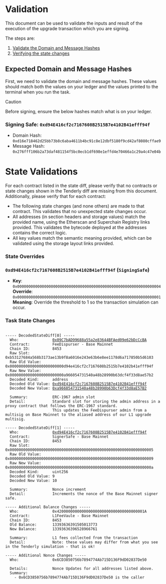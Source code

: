# Validation

This document can be used to validate the inputs and result of the execution of the upgrade transaction which you are
signing.

The steps are:

1. [Validate the Domain and Message Hashes](#expected-domain-and-message-hashes)
2. [Verifying the state changes](#state-changes)

## Expected Domain and Message Hashes

First, we need to validate the domain and message hashes. These values should match both the values on your ledger and
the values printed to the terminal when you run the task.

> [!CAUTION]
>
> Before signing, ensure the below hashes match what is on your ledger.
>
> ### Signing Safe: `0xd94E416cf2c7167608B2515B7e4102B41efff94f`
>
> - Domain Hash: `0xd16e718462d25bb73b8c6aba4611b4bc91c8e12dbf5180f9cd42af8080cffae9`
> - Message Hash: `0x276fff106b2a73daf481154f5bc0ecb1df698e1effd4e70466a1c29a4c47e04b`

# State Validations

For each contract listed in the state diff, please verify that no contracts or state changes shown in the Tenderly diff are missing from this document. Additionally, please verify that for each contract:

- The following state changes (and none others) are made to that contract. This validates that no unexpected state
  changes occur.
- All addresses (in section headers and storage values) match the provided name, using the Etherscan and Superchain
  Registry links provided. This validates the bytecode deployed at the addresses contains the correct logic.
- All key values match the semantic meaning provided, which can be validated using the storage layout links provided.

### State Overrides

### `0xd94E416cf2c7167608B2515B7e4102B41efff94f` (`SigningSafe`)

- **Key**: `0x0000000000000000000000000000000000000000000000000000000000000004` <br/>
  **Override**: `0x0000000000000000000000000000000000000000000000000000000000000001` <br/>
  **Meaning**: Override the threshold to 1 so the transaction simulation can occur.

### Task State Changes

<pre>
<code>
----- DecodedStateDiff[0] -----
  Who:               <a href="https://basescan.org/address/0x09C7bAD99688a55a2e83644BFAed09e62bDcCcBA">0x09C7bAD99688a55a2e83644BFAed09e62bDcCcBA</a>
  Contract:          FeeDispurser - Base Mainnet
  Chain ID:          8453
  Raw Slot:          0xb53127684a568b3173ae13b9f8a6016e243e63b6e8ee1178d6a717850b5d6103
  Raw Old Value:     0x000000000000000000000000d94e416cf2c7167608b2515b7e4102b41efff94f
  Raw New Value:     0x000000000000000000000000a966054731540a48b28990b63dcf4f33d8ae57b2
  Decoded Kind:      address
  Decoded Old Value: <a href="https://basescan.org/address/0xd94e416cf2c7167608b2515b7e4102b41efff94f">0xd94E416cf2c7167608B2515B7e4102B41efff94f</a>
  Decoded New Value: <a href="https://basescan.org/address/0xa966054731540a48b28990b63dcf4f33d8ae57b2">0xa966054731540a48b28990b63Dcf4f33d8aE57B2</a>

  Summary:           ERC-1967 admin slot
  Detail:            Standard slot for storing the admin address in a proxy contract that follows the ERC-1967 standard.
                     This updates the FeeDispurser admin from a multisig on Base Mainnet to the aliased address of our L1 upgrade multisig.

----- DecodedStateDiff[1] -----
  Who:               <a href="https://basescan.org/address/0xd94E416cf2c7167608B2515B7e4102B41efff94f">0xd94E416cf2c7167608B2515B7e4102B41efff94f<a>
  Contract:          SignerSafe - Base Mainnet
  Chain ID:          8453
  Raw Slot:          0x0000000000000000000000000000000000000000000000000000000000000005
  Raw Old Value:     0x0000000000000000000000000000000000000000000000000000000000000009
  Raw New Value:     0x000000000000000000000000000000000000000000000000000000000000000a
  Decoded Kind:      uint256
  Decoded Old Value: 9
  Decoded New Value: 10

  Summary:           Nonce increment
  Detail:            Increments the nonce of the Base Mainnet signer safe.

----- Additional Balance Changes -----
  Who:               0x420000000000000000000000000000000000001A
  Contract:          L1FeeVaule - Base Mainnet
  Chain ID:          8453
  Old Balance:       13393636391505013773
  New Balance:       13393636396528966761

  Summary:           L1 fees collected from the transaction
  Detail:            Note: these values may differ from what you see in the Tenderly simulation - that is ok!

----- Additional Nonce Changes -----
  Who:               0x6CD3850756b7894774Ab715D136F9dD02837De50

  Details:           Nonce Updates for all addresses listed above.
  Summary:
    - 0x6CD3850756b7894774Ab715D136F9dD02837De50 is the caller
</pre>
